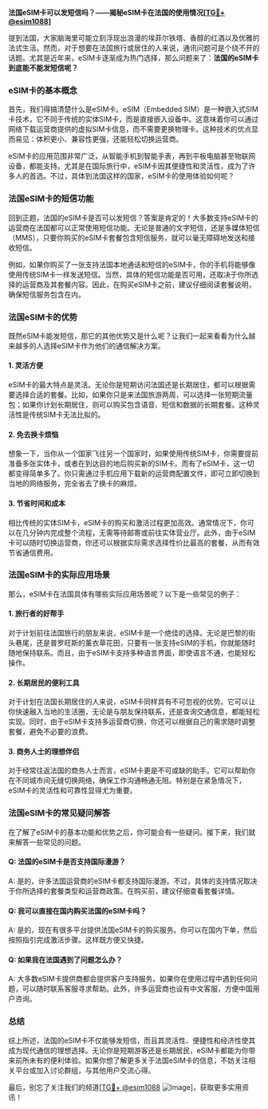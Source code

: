 **法国eSIM卡可以发短信吗？——揭秘eSIM卡在法国的使用情况[[TG💪+ @esim1088](https://t.me/s/esim1088)]**

提到法国，大家脑海里可能立刻浮现出浪漫的埃菲尔铁塔、香醇的红酒以及优雅的法式生活。然而，对于想要在法国旅行或居住的人来说，通讯问题可是个绕不开的话题。尤其是近年来，eSIM卡逐渐成为热门选择，那么问题来了：**法国的eSIM卡到底能不能发短信呢？**

### eSIM卡的基本概念

首先，我们得搞清楚什么是eSIM卡。eSIM（Embedded SIM）是一种嵌入式SIM卡技术，它不同于传统的实体SIM卡，而是直接嵌入设备中。这意味着你可以通过网络下载运营商提供的虚拟SIM卡信息，而不需要更换物理卡。这种技术的优点显而易见：体积更小、兼容性更强，还能轻松切换运营商。

eSIM卡的应用范围非常广泛，从智能手机到智能手表，再到平板电脑甚至物联网设备，都能支持。尤其是在国际旅行中，eSIM卡因其便捷性和灵活性，成为了许多人的首选。不过，具体到法国这样的国家，eSIM卡的使用体验如何呢？

### 法国eSIM卡的短信功能

回到正题，法国的eSIM卡是否可以发短信？答案是肯定的！大多数支持eSIM卡的运营商在法国都可以正常使用短信功能。无论是普通的文字短信，还是多媒体短信（MMS），只要你购买的eSIM卡套餐包含短信服务，就可以毫无障碍地发送和接收短信。

例如，如果你购买了一张支持法国本地通话和短信的eSIM卡，你的手机将能够像使用传统SIM卡一样发送短信。当然，具体的短信功能是否可用，还取决于你所选择的运营商及其套餐内容。因此，在购买eSIM卡之前，建议仔细阅读套餐说明，确保短信服务包含在内。

### 法国eSIM卡的优势

既然eSIM卡能发短信，那它的其他优势又是什么呢？让我们一起来看看为什么越来越多的人选择eSIM卡作为他们的通信解决方案。

#### 1. 灵活方便

eSIM卡的最大特点是灵活。无论你是短期访问法国还是长期居住，都可以根据需要选择合适的套餐。比如，如果你只是来法国旅游两周，可以选择一张短期流量包；如果你计划长期居住，则可以购买包含语音、短信和数据的长期套餐。这种灵活性是传统SIM卡无法比拟的。

#### 2. 免去换卡烦恼

想象一下，当你从一个国家飞往另一个国家时，如果使用传统SIM卡，你需要提前准备多张实体卡，或者在到达目的地后购买新的SIM卡。而有了eSIM卡，这一切都变得简单多了。你只需通过手机应用下载新的运营商配置文件，即可立即切换到当地的网络服务，完全省去了换卡的麻烦。

#### 3. 节省时间和成本

相比传统的实体SIM卡，eSIM卡的购买和激活过程更加高效。通常情况下，你可以在几分钟内完成整个流程，无需等待邮寄或前往实体营业厅。此外，由于eSIM卡可以随时切换运营商，你还可以根据实际需求选择性价比最高的套餐，从而有效节省通信费用。

### 法国eSIM卡的实际应用场景

那么，eSIM卡在法国具体有哪些实际应用场景呢？以下是一些常见的例子：

#### 1. 旅行者的好帮手

对于计划前往法国旅行的朋友来说，eSIM卡是一个绝佳的选择。无论是巴黎的街头巷尾，还是普罗旺斯的薰衣草花田，只要有一张支持eSIM的手机，你就能随时随地保持联系。而且，由于eSIM卡支持多种语言界面，即使语言不通，也能轻松操作。

#### 2. 长期居民的便利工具

对于计划在法国长期居住的人来说，eSIM卡同样具有不可忽视的优势。它可以让你快速融入当地的生活圈，无论是与朋友保持联系，还是查询交通信息，都能轻松实现。同时，由于eSIM卡支持多运营商切换，你还可以根据自己的需求随时调整套餐，避免不必要的浪费。

#### 3. 商务人士的理想伴侣

对于经常往返法国的商务人士而言，eSIM卡更是不可或缺的助手。它可以帮助你在不同城市间无缝切换网络，确保工作沟通畅通无阻。特别是在紧急情况下，eSIM卡的灵活性和可靠性显得尤为重要。

### 法国eSIM卡的常见疑问解答

在了解了eSIM卡的基本功能和优势之后，你可能会有一些疑问。接下来，我们就来解答一些常见的问题。

#### Q: 法国的eSIM卡是否支持国际漫游？

A: 是的，许多法国运营商的eSIM卡都支持国际漫游。不过，具体的支持情况取决于你所选择的套餐类型和运营商政策。在购买前，建议仔细查看套餐详情。

#### Q: 我可以直接在国内购买法国的eSIM卡吗？

A: 是的，现在有很多平台提供法国eSIM卡的购买服务。你可以在国内下单，然后按照指引完成激活步骤。这样既方便又快捷。

#### Q: 如果我在法国遇到了问题怎么办？

A: 大多数eSIM卡提供商都会提供客户支持服务。如果你在使用过程中遇到任何问题，可以随时联系客服寻求帮助。此外，许多运营商也设有中文客服，方便中国用户咨询。

### 总结

综上所述，法国的eSIM卡不仅能够发短信，而且其灵活性、便捷性和经济性使其成为现代通信的理想选择。无论你是短期游客还是长期居民，eSIM卡都能为你带来前所未有的便利体验。如果你想了解更多关于法国eSIM卡的信息，不妨关注相关平台或加入讨论群组，与其他用户交流心得。

最后，别忘了关注我们的频道[[TG💪+ @esim1088](https://t.me/s/esim1088) ![Image](https://i.postimg.cc/4NQfJmqS/Snipaste-2025-05-13-00-14-12.png)]，获取更多实用资讯！